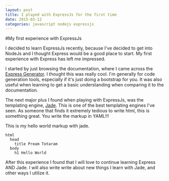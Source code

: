 ```yaml
---
layout: post
title: I played with ExpressJs for the first time
date: 2015-03-12
categories: javascript nodejs expressjs
---
```


#My first experience with ExpressJs

I decided to learn ExpressJs recently, because I've decided to get into NodeJs and I thought Express would be a good place to start.  My first experience with Express has left me impressed.

I started by just browsing the documentation, where I came across the [Express Generator](http://expressjs.com/starter/generator.html).  I thought this was really cool.  I'm generally for code generation tools, especially if it's just doing a bootstrap for you.  It was also useful when learning to get a basic understanding when comparing it to the documentation.

The next major plus I found when playing with ExpressJs, was the templating engine, [Jade](http://expressjs.com/guide/using-template-engines.html).  This is one of the best templating engines I've seen.  As someone that finds it extremely tedious to write html, this is something great. You write the markup in YAML!!!

This is my hello world markup with jade.
```
html
  head
    title Pream Totaram
  body
    h1 Hello World
```
After this experience I found that I will love to continue learning Express AND Jade.  I will also write write about new things I learn with Jade, and other ways I utilize it.